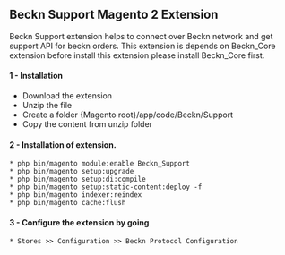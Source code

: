 ## Beckn Support Magento 2 Extension
Beckn Support extension helps to connect over Beckn network and get support API for beckn orders.
This extension is depends on Beckn_Core extension before install this extension please install Beckn_Core first.

#### 1 - Installation
 * Download the extension
 * Unzip the file
 * Create a folder {Magento root}/app/code/Beckn/Support
 * Copy the content from unzip folder
 
 #### 2 - Installation of extension.
    * php bin/magento module:enable Beckn_Support
    * php bin/magento setup:upgrade
    * php bin/magento setup:di:compile
    * php bin/magento setup:static-content:deploy -f
    * php bin/magento indexer:reindex
    * php bin/magento cache:flush
    
 #### 3 - Configure the extension by going 
    * Stores >> Configuration >> Beckn Protocol Configuration 